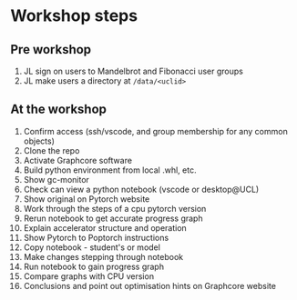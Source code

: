 # Workshop steps
## Pre workshop
1. JL sign on users to Mandelbrot and Fibonacci user groups
2. JL make users a directory at `/data/<uclid>`

## At the workshop
1. Confirm access (ssh/vscode, and group membership for any common objects)
2. Clone the repo 
3. Activate Graphcore software
4. Build python environment from local .whl, etc.
5. Show gc-monitor
6. Check can view a python notebook (vscode or desktop@UCL) 
7. Show original on Pytorch website
8. Work through the steps of a cpu pytorch version 
9. Rerun notebook to get accurate progress graph
10. Explain accelerator structure and operation
10. Show Pytorch to Poptorch instructions
11. Copy notebook - student's or model
12. Make changes stepping through notebook
13. Run notebook to gain progress graph
14. Compare graphs with CPU version
15. Conclusions and point out optimisation hints on Graphcore website